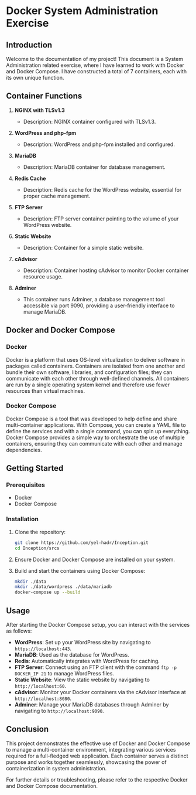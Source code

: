 # Docker System Administration Exercise

## Introduction

Welcome to the documentation of my project! This document is a System Administration related exercise, where I have learned to work with Docker and Docker Compose. I have constructed a total of 7 containers, each with its own unique function.

## Container Functions

1. **NGINX with TLSv1.3**
   - Description: NGINX container configured with TLSv1.3.
   
2. **WordPress and php-fpm**
   - Description: WordPress and php-fpm installed and configured.
   
3. **MariaDB**
   - Description: MariaDB container for database management.
   
4. **Redis Cache**
   - Description: Redis cache for the WordPress website, essential for proper cache management.
   
5. **FTP Server**
   - Description: FTP server container pointing to the volume of your WordPress website.
   
6. **Static Website**
   - Description: Container for a simple static website.
   
7. **cAdvisor**
   - Description: Container hosting cAdvisor to monitor Docker container resource usage.


8. **Adminer**
    - This container runs Adminer, a database management tool accessible via port 9090, providing a user-friendly interface to manage MariaDB.


## Docker and Docker Compose

### Docker

Docker is a platform that uses OS-level virtualization to deliver software in packages called containers. Containers are isolated from one another and bundle their own software, libraries, and configuration files; they can communicate with each other through well-defined channels. All containers are run by a single operating system kernel and therefore use fewer resources than virtual machines.

### Docker Compose

Docker Compose is a tool that was developed to help define and share multi-container applications. With Compose, you can create a YAML file to define the services and with a single command, you can spin up everything. Docker Compose provides a simple way to orchestrate the use of multiple containers, ensuring they can communicate with each other and manage dependencies.

## Getting Started

### Prerequisites

- Docker
- Docker Compose

### Installation

1. Clone the repository:
    ```bash
    git clone https://github.com/yel-hadr/Inception.git
    cd Inception/srcs
    ```

2. Ensure Docker and Docker Compose are installed on your system.

3. Build and start the containers using Docker Compose:
    ```bash
    mkdir ./data
    mkdir ./data/wordpress ./data/mariadb
    docker-compose up --build
    ```

## Usage

After starting the Docker Compose setup, you can interact with the services as follows:

- **WordPress**: Set up your WordPress site by navigating to `https://localhost:443`.
- **MariaDB**: Used as the database for WordPress.
- **Redis**: Automatically integrates with WordPress for caching.
- **FTP Server**: Connect using an FTP client with the command `ftp -p DOCKER_IP 21` to manage WordPress files.
- **Static Website**: View the static website by navigating to `http://localhost:60`.
- **cAdvisor**: Monitor your Docker containers via the cAdvisor interface at `http://localhost:8080`.
- **Adminer**: Manage your MariaDB databases through Adminer by navigating to `http://localhost:9090`.

## Conclusion

This project demonstrates the effective use of Docker and Docker Compose to manage a multi-container environment, integrating various services required for a full-fledged web application. Each container serves a distinct purpose and works together seamlessly, showcasing the power of containerization in system administration.

For further details or troubleshooting, please refer to the respective Docker and Docker Compose documentation.

